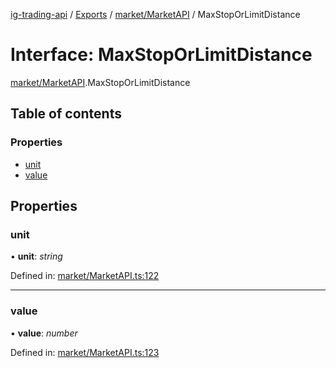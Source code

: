 [ig-trading-api](../README.md) / [Exports](../modules.md) / [market/MarketAPI](../modules/market_marketapi.md) / MaxStopOrLimitDistance

# Interface: MaxStopOrLimitDistance

[market/MarketAPI](../modules/market_marketapi.md).MaxStopOrLimitDistance

## Table of contents

### Properties

- [unit](market_marketapi.maxstoporlimitdistance.md#unit)
- [value](market_marketapi.maxstoporlimitdistance.md#value)

## Properties

### unit

• **unit**: _string_

Defined in: [market/MarketAPI.ts:122](https://github.com/bennycode/ig-trading-api/blob/362f41a/src/market/MarketAPI.ts#L122)

---

### value

• **value**: _number_

Defined in: [market/MarketAPI.ts:123](https://github.com/bennycode/ig-trading-api/blob/362f41a/src/market/MarketAPI.ts#L123)
